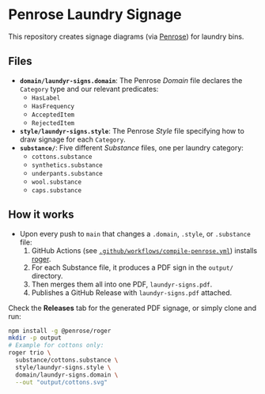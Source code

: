 # Penrose Laundry Signage

This repository creates signage diagrams (via [Penrose](https://penrose.cs.cmu.edu/)) for laundry bins.

## Files

- **`domain/laundyr-signs.domain`**: The Penrose _Domain_ file declares the `Category` type and our relevant predicates:
  - `HasLabel`
  - `HasFrequency`
  - `AcceptedItem`
  - `RejectedItem`
- **`style/laundyr-signs.style`**: The Penrose _Style_ file specifying how to draw signage for each `Category`.
- **`substance/`**: Five different _Substance_ files, one per laundry category:
  - `cottons.substance`
  - `synthetics.substance`
  - `underpants.substance`
  - `wool.substance`
  - `caps.substance`

## How it works

- Upon every push to `main` that changes a `.domain`, `.style`, or `.substance` file:
  1. GitHub Actions (see [`.github/workflows/compile-penrose.yml`](.github/workflows/compile-penrose.yml)) installs [roger](https://www.npmjs.com/package/@penrose/roger).
  2. For each Substance file, it produces a PDF sign in the `output/` directory.
  3. Then merges them all into one PDF, `laundyr-signs.pdf`.
  4. Publishes a GitHub Release with `laundyr-signs.pdf` attached.

Check the **Releases** tab for the generated PDF signage, or simply clone and run:

```bash
npm install -g @penrose/roger
mkdir -p output
# Example for cottons only:
roger trio \
  substance/cottons.substance \
  style/laundyr-signs.style \
  domain/laundyr-signs.domain \
  --out "output/cottons.svg"
```
